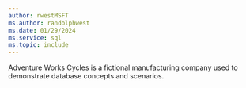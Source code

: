 ```yaml
---
author: rwestMSFT
ms.author: randolphwest
ms.date: 01/29/2024
ms.service: sql
ms.topic: include
---
```

 Adventure Works Cycles is a fictional manufacturing company used to demonstrate database concepts and scenarios. 
